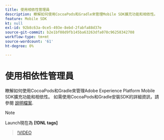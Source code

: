 ```yaml
---
title: 使用相依性管理員
description: 瞭解如何使用CocoaPods和Gradle來管理Mobile SDK擴充功能和相依性。
feature: Mobile SDK
kt: null
exl-id: 92b8c63a-0ce5-493e-8ebd-2fabfa88d37e
source-git-commit: b2e1bf08d9fb145ba63263dfa078c96258342708
workflow-type: tm+mt
source-wordcount: '61'
ht-degree: 0%

---
```


# 使用相依性管理員

瞭解如何使用CocoaPods和Gradle來管理Adobe Experience Platform Mobile SDK擴充功能和相依性。 如需使用CocoaPods和Gradle安裝SDK的詳細資訊，請參閱 [說明檔案](https://developer.adobe.com/client-sdks/documentation/getting-started/get-the-sdk/).

>[!NOTE]
>
> Launch現在為 **[!DNL tags]**

>[!VIDEO](https://video.tv.adobe.com/v/26263/?quality=12&learn=on)
